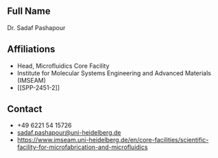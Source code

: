 ## Full Name
Dr. Sadaf Pashapour

## Affiliations
- Head, Microfluidics Core Facility
- Institute for Molecular Systems Engineering and Advanced Materials (IMSEAM)
- [[SPP-2451-2]]
## Contact
- +49 6221 54 15726
- sadaf.pashapour@uni-heidelberg.de
- https://www.imseam.uni-heidelberg.de/en/core-facilities/scientific-facility-for-microfabrication-and-microfluidics
